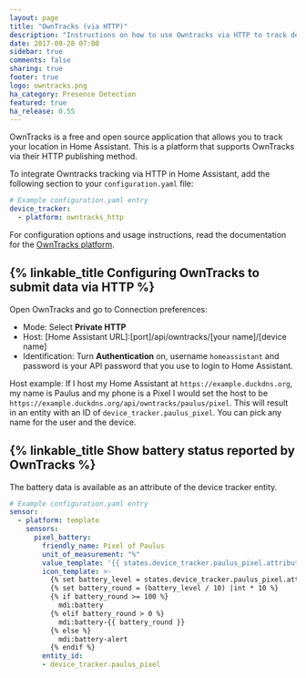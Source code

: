 ```yaml
---
layout: page
title: "OwnTracks (via HTTP)"
description: "Instructions on how to use Owntracks via HTTP to track devices in Home Assistant."
date: 2017-09-28 07:00
sidebar: true
comments: false
sharing: true
footer: true
logo: owntracks.png
ha_category: Presence Detection
featured: true
ha_release: 0.55
---
```


OwnTracks is a free and open source application that allows you to track your location in Home Assistant. This is a platform that supports OwnTracks via their HTTP publishing method.

To integrate Owntracks tracking via HTTP in Home Assistant, add the following section to your `configuration.yaml` file:

```yaml
# Example configuration.yaml entry
device_tracker:
  - platform: owntracks_http
```

For configuration options and usage instructions, read the documentation for the [OwnTracks platform](/components/device_tracker.owntracks/).

## {% linkable_title Configuring OwnTracks to submit data via HTTP %}

Open OwnTracks and go to Connection preferences:

 - Mode: Select **Private HTTP**
 - Host: [Home Assistant URL]:[port]/api/owntracks/[your name]/[device name]
 - Identification: Turn **Authentication** on, username `homeassistant` and password is your API password that you use to login to Home Assistant.
 
Host example: If I host my Home Assistant at `https://example.duckdns.org`, my name is Paulus and my phone is a Pixel I would set the host to be `https://example.duckdns.org/api/owntracks/paulus/pixel`. This will result in an entity with an ID of `device_tracker.paulus_pixel`. You can pick any name for the user and the device.

## {% linkable_title Show battery status reported by OwnTracks %}

The battery data is available as an attribute of the device tracker entity.

```yaml
# Example configuration.yaml entry
sensor:
  - platform: template
    sensors:
      pixel_battery:
        friendly_name: Pixel of Paulus
        unit_of_measurement: "%"
        value_template: '{{ states.device_tracker.paulus_pixel.attributes.battery|int }}'
        icon_template: >-
          {% set battery_level = states.device_tracker.paulus_pixel.attributes.battery|default(0)|int %}
          {% set battery_round = (battery_level / 10) |int * 10 %}
          {% if battery_round >= 100 %}
            mdi:battery
          {% elif battery_round > 0 %}
            mdi:battery-{{ battery_round }}
          {% else %}
            mdi:battery-alert
          {% endif %}
        entity_id: 
        - device_tracker.paulus_pixel
```


